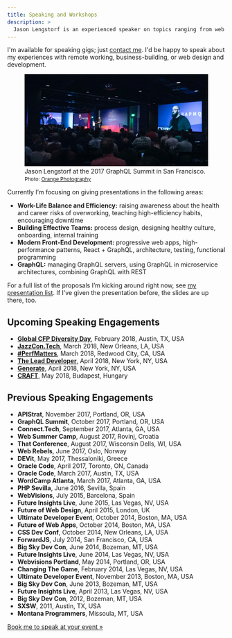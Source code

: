 ```yaml
---
title: Speaking and Workshops
description: >
  Jason Lengstorf is an experienced speaker on topics ranging from web design and development to happiness, work-life balance, and productivity.
---
```


I'm available for speaking gigs; just [contact me](mailto:speaking@lengstorf.com?subject=Speaking+Inquiry). I'd be happy to speak about my experiences with remote working, business-building, or web design and development.

<figure class="figure figure--center">
  <img src="./images/jason-lengstorf-speaking.jpg" alt="Jason Lengstorf speaking at the GraphQL Summit, 2017." />
  <figcaption class="figure__caption">
    Jason Lengstorf at the 2017 GraphQL Summit in San Francisco.
    <small class="figure__attribution">
      Photo: 
      <a class="figure__attribution-link" 
         href="https://orangephotography.com/">
        Orange Photography
      </a>
    </small>
  </figcaption>
</figure>

Currently I’m focusing on giving presentations in the following areas:

-   **Work-Life Balance and Efficiency:** raising awareness about the health and career risks of overworking, teaching high-efficiency habits, encouraging downtime
-   **Building Effective Teams:** process design, designing healthy culture, onboarding, internal training
-   **Modern Front-End Development:** progressive web apps, high-performance patterns, React + GraphQL, architecture, testing, functional programming
-   **GraphQL:** managing GraphQL servers, using GraphQL in microservice architectures, combining GraphQL with REST

For a full list of the proposals I’m kicking around right now, see [my presentation list](https://github.com/jlengstorf/presentations). If I’ve given the presentation before, the slides are up there, too.

## Upcoming Speaking Engagements

-   [**Global CFP Diversity Day**](https://www.globaldiversitycfpday.com/events/29), February 2018, Austin, TX, USA
-   [**JazzCon.Tech**](http://jazzcon.tech/), March 2018, New Orleans, LA, USA
-   [**#PerfMatters**](https://perfmattersconf.com/), March 2018, Redwood City, CA, USA
-   [**The Lead Developer**](https://newyork2018.theleaddeveloper.com/), April 2018, New York, NY, USA
-   [**Generate**](https://www.generateconf.com/new-york), April 2018, New York, NY, USA
-   [**CRAFT**](https://craft-conf.com/), May 2018, Budapest, Hungary

## Previous Speaking Engagements

*   **APIStrat**, November 2017, Portland, OR, USA
*   **GraphQL Summit**, October 2017, Portland, OR, USA
*   **Connect.Tech**, September 2017, Atlanta, GA, USA
*   **Web Summer Camp**, August 2017, Rovinj, Croatia
*   **That Conference**, August 2017, Wisconsin Dells, WI, USA
*   **Web Rebels**, June 2017, Oslo, Norway
*   **DEVit**, May 2017, Thessaloniki, Greece
*   **Oracle Code**, April 2017, Toronto, ON, Canada
*   **Oracle Code**, March 2017, Austin, TX, USA
*   **WordCamp Atlanta**, March 2017, Atlanta, GA, USA
*   **PHP Sevilla**, June 2016, Sevilla, Spain
*   **WebVisions**, July 2015, Barcelona, Spain
*   **Future Insights Live**, June 2015, Las Vegas, NV, USA
*   **Future of Web Design**, April 2015, London, UK
*   **Ultimate Developer Event**, October 2014, Boston, MA, USA
*   **Future of Web Apps**, October 2014, Boston, MA, USA
*   **CSS Dev Conf**, October 2014, New Orleans, LA, USA
*   **ForwardJS**, July 2014, San Francisco, CA, USA
*   **Big Sky Dev Con**, June 2014, Bozeman, MT, USA
*   **Future Insights Live**, June 2014, Las Vegas, NV, USA
*   **Webvisions Portland**, May 2014, Portland, OR, USA
*   **Changing The Game**, February 2014, Las Vegas, NV, USA
*   **Ultimate Developer Event**, November 2013, Boston, MA, USA
*   **Big Sky Dev Con**, June 2013, Bozeman, MT, USA
*   **Future Insights Live**, April 2013, Las Vegas, NV, USA
*   **Big Sky Dev Con**, 2012, Bozeman, MT, USA
*   **SXSW**, 2011, Austin, TX, USA
*   **Montana Programmers**, Missoula, MT, USA

[Book me to speak at your event »](mailto:speaking@lengstorf.com?subject=Speaking+Inquiry)
